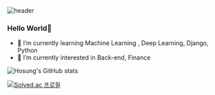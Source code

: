 ![header](https://capsule-render.vercel.app/api?type=waving&color=0:c2e59c,100:64b3f4&height=300&section=header&text=Hosung%20Ahn&fontColor=f7f5f5&fontSize=90)

### Hello World👋

- 🔭 I’m currently learning Machine Learning , Deep Learning, Django, Python
- 🌱 I’m currently interested in Back-end, Finance

![Hosung's GitHub stats](https://github-readme-stats.vercel.app/api?username=Hosung-Ahn&show_icons=true&theme=cobalt)


[![Solved.ac 프로필](http://mazassumnida.wtf/api/v2/generate_badge?boj=an3735297)](https://solved.ac/an3735297)

